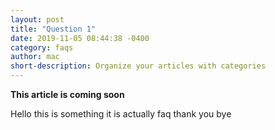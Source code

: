 ```yaml
---
layout: post
title: "Question 1"
date: 2019-11-05 08:44:38 -0400
category: faqs
author: mac
short-description: Organize your articles with categories
---
```


**This article is coming soon**

Hello this is something it is actually faq thank you bye